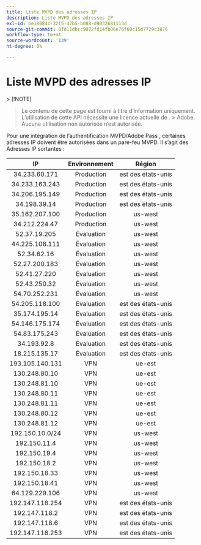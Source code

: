 ```yaml
---
title: Liste MVPD des adresses IP
description: Liste MVPD des adresses IP
exl-id: be18084c-22f5-47b5-b088-d9032681113d
source-git-commit: 0fd11dbcc9072fd14fb06e76f60c15d7729c3876
workflow-type: tm+mt
source-wordcount: '139'
ht-degree: 0%

---
```



# Liste MVPD des adresses IP

&#x200B;> [!NOTE]
>
>Le contenu de cette page est fourni à titre d’information uniquement. L’utilisation de cette API nécessite une licence actuelle de .
>&#x200B;> Adobe. Aucune utilisation non autorisée n’est autorisée.

Pour une intégration de l’authentification MVPD/Adobe Pass , certaines adresses IP doivent être autorisées dans un pare-feu MVPD. Il s’agit des
Adresses IP sortantes :

| IP | Environnement | Région |
|:---------------:|:-----------:|:-------:|
| 34.233.60.171 | Production | est des états-unis |
| 34.233.163.243 | Production | est des états-unis |
| 34.206.195.149 | Production | est des états-unis |
| 34.198.39.14 | Production | est des états-unis |
| 35.162.207.100 | Production | us-west |
| 34.212.224.47 | Production | us-west |
| 52.37.19.205 | Évaluation | us-west |
| 44.225.108.111 | Évaluation | us-west |
| 52.34.62.16 | Évaluation | us-west |
| 52.27.200.183 | Évaluation | us-west |
| 52.41.27.220 | Évaluation | us-west |
| 52.43.250.32 | Évaluation | us-west |
| 54.70.252.231 | Évaluation | us-west |
| 54.205.118.100 | Évaluation | est des états-unis |
| 35.174.195.14 | Évaluation | est des états-unis |
| 54.146.175.174 | Évaluation | est des états-unis |
| 54.83.175.243 | Évaluation | est des états-unis |
| 34.193.92.8 | Évaluation | est des états-unis |
| 18.215.135.17 | Évaluation | est des états-unis |
| 193.105.140.131 | VPN | ue-est |
| 130.248.80.10 | VPN | ue-est |
| 130.248.81.10 | VPN | ue-est |
| 130.248.80.11 | VPN | ue-est |
| 130.248.81.11 | VPN | ue-est |
| 130.248.80.12 | VPN | ue-est |
| 130.248.81.12 | VPN | ue-est |
| 192.150.10.0/24 | VPN | us-west |
| 192.150.11.4 | VPN | us-west |
| 192.150.19.4 | VPN | us-west |
| 192.150.18.2 | VPN | us-west |
| 192.150.18.33 | VPN | us-west |
| 192.150.18.41 | VPN | us-west |
| 64.129.229.106 | VPN | us-west |
| 192.147.118.254 | VPN | est des états-unis |
| 192.147.118.2 | VPN | est des états-unis |
| 192.147.118.6 | VPN | est des états-unis |
| 192.147.118.253 | VPN | est des états-unis |
